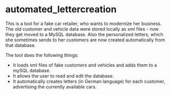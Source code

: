 # automated_lettercreation
This is a tool for a fake car retailer, who wants to modernize her business. The old customer and vehicle data were stored locally as xml files - now they get moved to a MySQL database. 
Also the personalized letters, which she sometimes sends to her customers are now created automatically from that database.

The tool does the following things:
 - It loads xml files of fake customers and vehicles and adds them to a mySQL database.
 - It allows the user to read and edit the database.
 - It automatically creates letters (in German language) for each customer, advertising the currently available cars.

